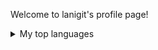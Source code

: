 Welcome to lanigit's profile page!

<details>
<summary>My top languages</summary>

| Rank | Languages |
|-----:|-----------|
|     1| Javascript|
|     2| Python    |
|     3| PHP       |
|     4| Ruby|

</details>
